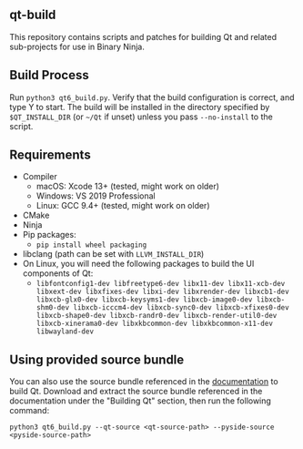 qt-build
--

This repository contains scripts and patches for building Qt and related sub-projects for use in Binary Ninja.

## Build Process
Run `python3 qt6_build.py`. Verify that the build configuration is correct, and type Y to start.
The build will be installed in the directory specified by `$QT_INSTALL_DIR` (or `~/Qt` if unset) unless you pass `--no-install` to the script.

## Requirements

- Compiler
  - macOS: Xcode 13+ (tested, might work on older) 
  - Windows: VS 2019 Professional
  - Linux: GCC 9.4+ (tested, might work on older)
- CMake
- Ninja
- Pip packages:
  - `pip install wheel packaging`
- libclang (path can be set with `LLVM_INSTALL_DIR`)
- On Linux, you will need the following packages to build the UI components of Qt:
  - `libfontconfig1-dev libfreetype6-dev libx11-dev libx11-xcb-dev libxext-dev libxfixes-dev libxi-dev libxrender-dev libxcb1-dev libxcb-glx0-dev libxcb-keysyms1-dev libxcb-image0-dev libxcb-shm0-dev libxcb-icccm4-dev libxcb-sync0-dev libxcb-xfixes0-dev libxcb-shape0-dev libxcb-randr0-dev libxcb-render-util0-dev libxcb-xinerama0-dev libxkbcommon-dev libxkbcommon-x11-dev libwayland-dev`

## Using provided source bundle
You can also use the source bundle referenced in the [documentation](https://docs.binary.ninja/about/open-source.html#building-qt) to build Qt. Download and extract the source bundle referenced in the documentation under the "Building Qt" section, then run the following command:

`python3 qt6_build.py --qt-source <qt-source-path> --pyside-source <pyside-source-path>`
